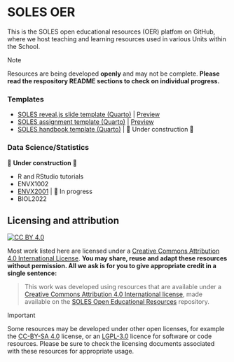 # SOLES OER
This is the SOLES open educational resources (OER) platfom on GitHub, where we host teaching and learning resources used in various Units within the School.

> [!Note]
> Resources are being developed **openly** and may not be complete. **Please read the respository README sections to check on individual progress.**

### Templates

- [SOLES reveal.js slide template (Quarto)](https://github.com/usyd-soles-edu/soles-revealjs) | [Preview](https://usyd-soles-edu.github.io/soles-revealjs/#/title-slide)
- [SOLES assignment template (Quarto)](https://github.com/usyd-soles-edu/soles-assignment-quarto) | [Preview](https://usyd-soles-edu.github.io/soles-assignment/)
- [SOLES handbook template (Quarto)](https://github.com/usyd-soles-edu/soles-handbook-quarto) | 🚧 Under construction 🚧

### Data Science/Statistics
🚧 **Under construction** 🚧

- R and RStudio tutorials
- ENVX1002
- [ENVX2001](https://github.com/ENVX-resources) | 🚧 In progress
- BIOL2022


## Licensing and attribution

[![CC BY 4.0][cc-by-image]][cc-by]

Most work listed here are licensed under a [Creative Commons Attribution 4.0 International License][cc-by]. **You may share, reuse and adapt these resources without permission. All we ask is for you to give appropriate credit in a single sentence:**

> This work was developed using resources that are available under a [Creative Commons Attribution 4.0 International license](cc-by), made available on the [SOLES Open Educational Resources](https://github.com/usyd-soles-edu) repository.

> [!Important]
> Some resources may be developed under other open licenses, for example the [CC-BY-SA 4.0](https://creativecommons.org/licenses/by-sa/4.0/deed.en) license, or an [LGPL-3.0](https://www.gnu.org/licenses/lgpl-3.0.en.html#license-text) licence for software or code resources. Please be sure to check the licensing documents associated with these resources for appropriate usage. 

[cc-by]: http://creativecommons.org/licenses/by/4.0/
[cc-by-image]: https://i.creativecommons.org/l/by/4.0/88x31.png
